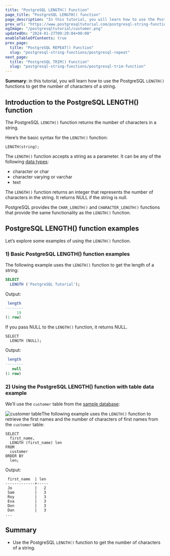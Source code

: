 ```yaml
---
title: "PostgreSQL LENGTH() Function"
page_title: "PostgreSQL LENGTH() function"
page_description: "In this tutorial, you will learn how to use the PostgreSQL LENGTH() function to get the number of characters of a string."
prev_url: "https://www.postgresqltutorial.com/postgresql-string-functions/postgresql-length-function/"
ogImage: "/postgresqltutorial/customer.png"
updatedOn: "2024-01-27T09:29:04+00:00"
enableTableOfContents: true
prev_page: 
  title: "PostgreSQL REPEAT() Function"
  slug: "postgresql-string-functions/postgresql-repeat"
next_page: 
  title: "PostgreSQL TRIM() Function"
  slug: "postgresql-string-functions/postgresql-trim-function"
---
```





**Summary**: in this tutorial, you will learn how to use the PostgreSQL `LENGTH()` functions to get the number of characters of a string.


## Introduction to the PostgreSQL LENGTH() function

The PostgreSQL `LENGTH()` function returns the number of characters in a string.

Here’s the basic syntax for the `LENGTH()` function:


```sqlsql
LENGTH(string);
```
The `LENGTH()` function accepts a string as a parameter. It can be any of the following [data types](../postgresql-tutorial/postgresql-data-types):

* character or char
* character varying or varchar
* text

The `LENGTH()` function returns an integer that represents the number of characters in the string. It returns NULL if the string is null.

PostgreSQL provides the `CHAR_LENGTH()` and `CHARACTER_LENGTH()` functions that provide the same functionality as the `LENGTH()` function.


## PostgreSQL LENGTH() function examples

Let’s explore some examples of using the `LENGTH()` function.


### 1\) Basic PostgreSQL LENGTH() function examples

The following example uses the `LENGTH()` function to get the length of a string:


```sql
SELECT 
  LENGTH ('PostgreSQL Tutorial');
```
Output:


```sql
 length
--------
     19
(1 row)
```
If you pass NULL to the `LENGTH()` function, it returns NULL.


```
SELECT 
  LENGTH (NULL);
```
Output:


```sql
 length
--------
   null
(1 row)
```

### 2\) Using the PostgreSQL LENGTH() function with table data example

We’ll use the `customer` table from the [sample database](../postgresql-getting-started/postgresql-sample-database):

![customer table](/postgresqltutorial/customer.png)The following example uses the `LENGTH()` function to retrieve the first names and the number of characters of first names from the `customer` table:


```
SELECT 
  first_name, 
  LENGTH (first_name) len 
FROM 
  customer 
ORDER BY 
  len;
```
Output:


```
 first_name  | len
-------------+-----
 Jo          |   2
 Sam         |   3
 Roy         |   3
 Eva         |   3
 Don         |   3
 Dan         |   3
...
```

## Summary

* Use the PostgreSQL `LENGTH()` function to get the number of characters of a string.

